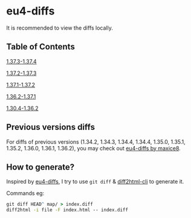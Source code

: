 # eu4-diffs

It is recommended to view the diffs locally.

## Table of Contents

[1.37.3-1.37.4](1.37.3-1.37.4)

[1.37.2-1.37.3](1.37.2-1.37.3)

[1.37.1-1.37.2](1.37.1-1.37.2)

[1.36.2-1.37.1](1.36.2-1.37.1)

[1.30.4-1.36.2](1.30.4-1.36.2)

## Previous versions diffs

For diffs of previous versions (1.34.2, 1.34.3, 1.34.4, 1.34.4, 1.35.0, 1.35.1, 1.35.2, 1.36.0, 1.36.1, 1.36.2), you may check out [eu4-diffs by maxice8](https://maxice8.github.io/eu4-diffs/).

## How to generate?

Inspired by [eu4-diffs](https://maxice8.github.io/eu4-diffs/), I try to use ```git diff``` & [diff2html-cli](https://github.com/rtfpessoa/diff2html-cli) to generate it.

Commands eg:

```cmd
git diff HEAD^ map/ > index.diff
diff2html -i file -F index.html -- index.diff
```
